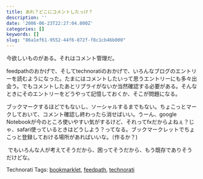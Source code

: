 ```yaml
---
title: あれ？どこにコメントしたっけ？
description: ''
date: '2006-06-23T22:27:04.000Z'
categories: []
keywords: []
slug: "86a1ef61-9552-44f6-872f-f8c1cb46b000"
---
```

今欲しいものがある。それはコメント管理だ。  
  
feedpathのおかげで、そしてtechnoratiのおかげで、いろんなブログのエントリーを読むようになった。たまにはコメントしたいって思うエントリーにも多々出会う。でもコメントしたあとリプライがないか当然確認する必要がある。そんなときにそのエントリーをどうやって記憶しておくか、そこが問題になる。

ブックマークするほどでもないし、ソーシャルするまでもない。ちょこっとマークしておいて、コメント確認し終わったら消せばいい。うーん、google Notebookが今のところ使いやすい気がするけど、それってfxだからよねぇ？じゃ、safari使っているときはどうしよう？ってなる。ブックマークレットでちょこっと登録しておける場所があればいいな。（作るか？)  
  
 でもいろんな人が考えてそうだから、困ってそうだから、もう既存でありそうだけどな。

Technorati Tags: [bookmarklet](http://www.technorati.com/tag/bookmarklet), [feedpath](http://www.technorati.com/tag/feedpath), [technorati](http://www.technorati.com/tag/technorati)